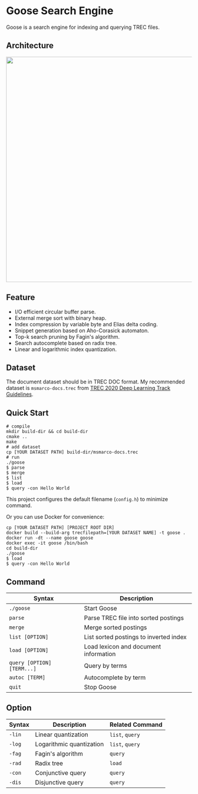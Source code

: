 # Goose Search Engine

Goose is a search engine for indexing and querying TREC files.

## Architecture
<img width="612" src="https://user-images.githubusercontent.com/61306456/153310330-df38ac05-1f0b-48cb-ab7e-76ef23afd6ab.png">

## Feature
* I/O efficient circular buffer parse.
* External merge sort with binary heap.
* Index compression by variable byte and Elias delta coding.
* Snippet generation based on Aho-Corasick automaton.
* Top-k search pruning by Fagin's algorithm.
* Search autocomplete based on radix tree.
* Linear and logarithmic index quantization.

## Dataset
The document dataset should be in TREC DOC format. My recommended dataset is `msmarco-docs.trec` from [TREC 2020 Deep Learning Track Guidelines](https://microsoft.github.io/msmarco/TREC-Deep-Learning-2020).

## Quick Start
```shell
# compile
mkdir build-dir && cd build-dir
cmake ..
make
# add dataset
cp [YOUR DATASET PATH] build-dir/msmarco-docs.trec
# run
./goose
$ parse
$ merge
$ list
$ load
$ query -con Hello World
```
This project configures the default filename (`config.h`) to minimize command.

Or you can use Docker for convenience:
```shell
cp [YOUR DATASET PATH] [PROJECT ROOT DIR]
docker build --build-arg trecfilepath=[YOUR DATASET NAME] -t goose .
docker run -dt --name goose goose
docker exec -it goose /bin/bash
cd build-dir
./goose
$ load
$ query -con Hello World
```

## Command
| Syntax | Description |
| ----------- | ----------- |
| `./goose` | Start Goose |
| `parse` | Parse TREC file into sorted postings |
| `merge` | Merge sorted postings |
| `list [OPTION]` | List sorted postings to inverted index |
| `load [OPTION]` | Load lexicon and document information |
| `query [OPTION] [TERM...]` | Query by terms |
| `autoc [TERM]` | Autocomplete by term |
| `quit` | Stop Goose |

## Option
| Syntax | Description | Related Command |
| ----------- | ----------- | ----------- |
| `-lin` | Linear quantization | `list`, `query` |
| `-log` | Logarithmic quantization | `list`, `query` |
| `-fag` | Fagin's algorithm | `query` |
| `-rad` | Radix tree | `load` |
| `-con` | Conjunctive query | `query` |
| `-dis` | Disjunctive query | `query` |
